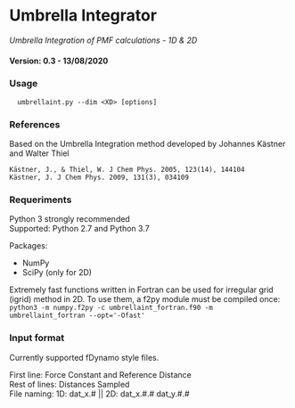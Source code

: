 # Umbrella Integrator
*Umbrella Integration of PMF calculations - 1D & 2D*

#### Version:  0.3 - 13/08/2020

### Usage
```
  umbrellaint.py --dim <XD> [options]
```

### References
Based on the Umbrella Integration method developed by Johannes Kästner and Walter Thiel

    Kästner, J., & Thiel, W. J Chem Phys. 2005, 123(14), 144104
    Kästner, J. J Chem Phys. 2009, 131(3), 034109

### Requeriments
Python 3 strongly recommended \
Supported: Python 2.7 and Python 3.7

Packages:
  - NumPy
  - SciPy (only for 2D)

Extremely fast functions written in Fortran can be used for irregular grid (igrid) method in 2D. To use them, a f2py module must be compiled once: \
`python3 -m numpy.f2py -c umbrellaint_fortran.f90 -m umbrellaint_fortran --opt='-Ofast'`

### Input format

Currently supported fDynamo style files.

First line: Force Constant and Reference Distance \
Rest of lines: Distances Sampled \
File naming: 1D: dat_x.# || 2D: dat_x.#.# dat_y.#.#
